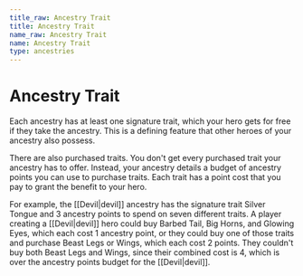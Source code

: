 ```yaml
---
title_raw: Ancestry Trait
title: Ancestry Trait
name_raw: Ancestry Trait
name: Ancestry Trait
type: ancestries
---
```


# Ancestry Trait

Each ancestry has at least one signature trait, which your hero gets for free if they take the ancestry. This is a defining feature that other heroes of your ancestry also possess.

There are also purchased traits. You don't get every purchased trait your ancestry has to offer. Instead, your ancestry details a budget of ancestry points you can use to purchase traits. Each trait has a point cost that you pay to grant the benefit to your hero.

For example, the [[Devil|devil]] ancestry has the signature trait Silver Tongue and 3 ancestry points to spend on seven different traits. A player creating a [[Devil|devil]] hero could buy Barbed Tail, Big Horns, and Glowing Eyes, which each cost 1 ancestry point, or they could buy one of those traits and purchase Beast Legs or Wings, which each cost 2 points. They couldn't buy both Beast Legs and Wings, since their combined cost is 4, which is over the ancestry points budget for the [[Devil|devil]].
